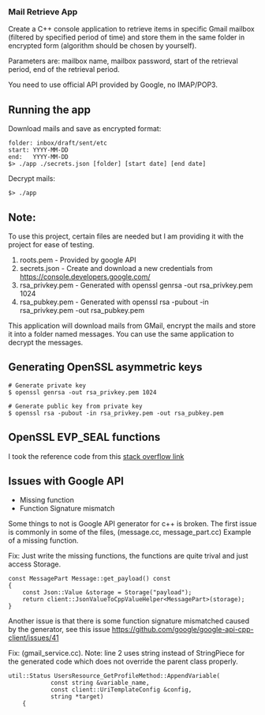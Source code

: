 ### Mail Retrieve App
Create a C++ console application to retrieve items in specific Gmail mailbox
(filtered by specified period of time) and store them in the same folder in encrypted form
(algorithm should be chosen by yourself).

Parameters are: mailbox name, mailbox password, start of the retrieval period,
end of the retrieval period.

You need to use official API provided by Google, no IMAP/POP3.


## Running the app
Download mails and save as encrypted format:

    folder: inbox/draft/sent/etc
    start: YYYY-MM-DD
    end:   YYYY-MM-DD
    $> ./app ./secrets.json [folder] [start date] [end date] 

Decrypt mails:

    $> ./app
    


## Note:
To use this project, certain files are needed but I am providing it with the project for ease of testing.

1. roots.pem       - Provided by google API
2. secrets.json    - Create and download a new credentials from https://console.developers.google.com/
3. rsa_privkey.pem - Generated with openssl genrsa -out rsa_privkey.pem 1024
4. rsa_pubkey.pem  - Generated with openssl rsa -pubout -in rsa_privkey.pem -out rsa_pubkey.pem

This application will download mails from GMail, encrypt the mails and store it into a folder named messages.
You can use the same application to decrypt the messages.

## Generating OpenSSL asymmetric keys
    # Generate private key
    $ openssl genrsa -out rsa_privkey.pem 1024
    
    # Generate public key from private key
    $ openssl rsa -pubout -in rsa_privkey.pem -out rsa_pubkey.pem
     
## OpenSSL EVP_SEAL functions
I took the reference code from this [stack overflow link](https://stackoverflow.com/questions/9406840/rsa-encrypt-decrypt)

## Issues with Google API
- Missing function
- Function Signature mismatch

Some things to not is Google API generator for c++ is broken.
The first issue is commonly in some of the files, (message.cc, message_part.cc)
Example of a missing function.

Fix: Just write the missing functions, the functions are quite trival
and just access Storage.

    const MessagePart Message::get_payload() const
    {
        const Json::Value &storage = Storage("payload");
        return client::JsonValueToCppValueHelper<MessagePart>(storage);
    }

Another issue is that there is some function signature mismatched caused by the generator, 
see this issue
https://github.com/google/google-api-cpp-client/issues/41

Fix: (gmail_service.cc).
Note: line 2 uses string instead of StringPiece for the generated code which does not
override the parent class properly.

    util::Status UsersResource_GetProfileMethod::AppendVariable(
                const string &variable_name,
                const client::UriTemplateConfig &config,
                string *target)
        {
